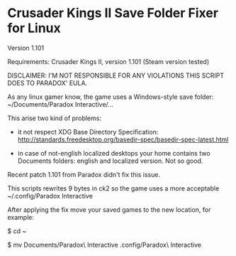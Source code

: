 Crusader Kings II Save Folder Fixer for Linux
=============================================

Version 1.101

Requirements: Crusader Kings II, version 1.101 (Steam version tested)

DISCLAIMER: I'M NOT RESPONSIBLE FOR ANY VIOLATIONS THIS SCRIPT DOES TO PARADOX' EULA.

As any linux gamer know, the game uses a Windows-style save folder:
~/Documents/Paradox Interactive/...

This arise two kind of problems:

 - it not respect XDG Base Directory Specification:
   http://standards.freedesktop.org/basedir-spec/basedir-spec-latest.html

 - in case of not-english localized desktops your home contains two Documents
   folders: english and localized version. Not so good.

Recent patch 1.101 from Paradox didn't fix this issue.

This scripts rewrites 9 bytes in ck2 so the game uses a more acceptable
~/.config/Paradox Interactive

After applying the fix move your saved games to the new location,
for example:

$ cd ~

$ mv Documents/Paradox\ Interactive .config/Paradox\ Interactive